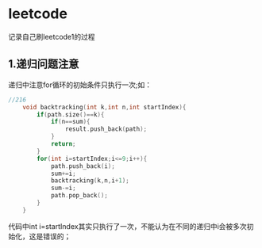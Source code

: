 # leetcode
记录自己刷leetcode1的过程
## 1.递归问题注意
递归中注意for循环的初始条件只执行一次;如：
```C++
//216
    void backtracking(int k,int n,int startIndex){
        if(path.size()==k){
            if(n==sum){
                result.push_back(path);
            }
            return;
        }
        for(int i=startIndex;i<=9;i++){
            path.push_back(i);
            sum+=i;
            backtracking(k,n,i+1);
            sum-=i;
            path.pop_back();
        }
    }
```
代码中int i=startIndex其实只执行了一次，不能认为在不同的递归中i会被多次初始化，这是错误的；
